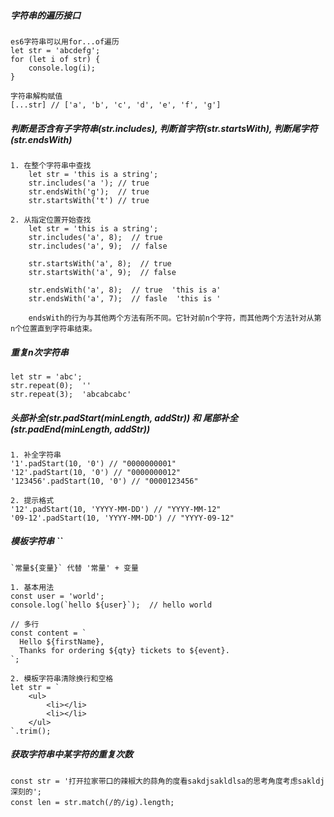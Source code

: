 ##### 字符串的遍历接口
    es6字符串可以用for...of遍历
    let str = 'abcdefg';
    for (let i of str) {
        console.log(i);
    }
    
    字符串解构赋值
    [...str] // ['a', 'b', 'c', 'd', 'e', 'f', 'g']
    
    
##### 判断是否含有子字符串(str.includes), 判断首字符(str.startsWith), 判断尾字符(str.endsWith)  
    1. 在整个字符串中查找
        let str = 'this is a string';
        str.includes('a '); // true
        str.endsWith('g');  // true
        str.startsWith('t') // true
    
    2. 从指定位置开始查找
        let str = 'this is a string';
        str.includes('a', 8);  // true
        str.includes('a', 9);  // false
        
        str.startsWith('a', 8);  // true    
        str.startsWith('a', 9);  // false
    
        str.endsWith('a', 8);  // true  'this is a' 
        str.endsWith('a', 7);  // fasle  'this is '
        
        endsWith的行为与其他两个方法有所不同。它针对前n个字符，而其他两个方法针对从第n个位置直到字符串结束。

##### 重复n次字符串
    let str = 'abc';
    str.repeat(0);  ''
    str.repeat(3);  'abcabcabc'
    
##### 头部补全(str.padStart(minLength, addStr))  和  尾部补全(str.padEnd(minLength, addStr))
    1. 补全字符串
    '1'.padStart(10, '0') // "0000000001"
    '12'.padStart(10, '0') // "0000000012"
    '123456'.padStart(10, '0') // "0000123456"

    2. 提示格式
    '12'.padStart(10, 'YYYY-MM-DD') // "YYYY-MM-12"
    '09-12'.padStart(10, 'YYYY-MM-DD') // "YYYY-09-12"

##### 模板字符串    ``
    `常量${变量}` 代替 '常量' + 变量
    
    1. 基本用法
    const user = 'world';
    console.log(`hello ${user}`);  // hello world
    
    // 多行
    const content = `
      Hello ${firstName},
      Thanks for ordering ${qty} tickets to ${event}.
    `;
    
    2. 模板字符串清除换行和空格
    let str = `
        <ul>
            <li></li>
            <li></li>
        </ul>
    `.trim();
    
    
##### 获取字符串中某字符的重复次数
    const str = '打开拉家带口的辣椒大的蒜角的度看sakdjsakldlsa的思考角度考虑sakldj深刻的';
    const len = str.match(/的/ig).length;
   
    
    
        
    
    
